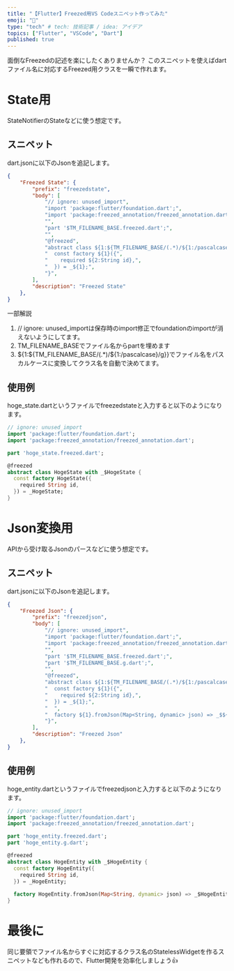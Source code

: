 ```yaml
---
title: "【Flutter】Freezed用VS Codeスニペット作ってみた"
emoji: "🐙"
type: "tech" # tech: 技術記事 / idea: アイデア
topics: ["Flutter", "VSCode", "Dart"]
published: true
---
```

面倒なFreezedの記述を楽にしたくありませんか？
このスニペットを使えばdartファイル名に対応するFreezed用クラスを一瞬で作れます。
# State用
StateNotifierのStateなどに使う想定です。
## スニペット
dart.jsonに以下のJsonを追記します。
```json:dart.json
{
    "Freezed State": {
        "prefix": "freezedstate",
        "body": [
            "// ignore: unused_import",
            "import 'package:flutter/foundation.dart';",
            "import 'package:freezed_annotation/freezed_annotation.dart';",
            "",
            "part '$TM_FILENAME_BASE.freezed.dart';",
            "",
            "@freezed",
            "abstract class ${1:${TM_FILENAME_BASE/(.*)/${1:/pascalcase}/g}} with _$${1} {",
            "  const factory ${1}({",
            "    required ${2:String id},",
            "  }) = _${1};",
            "}",
        ],
        "description": "Freezed State"
    },
}
```

一部解説
1. // ignore: unused_importは保存時のimport修正でfoundationのimportが消えないようにしてます。
2. TM_FILENAME_BASEでファイル名からpartを埋めます
3. ${1:${TM_FILENAME_BASE/(.*)/${1:/pascalcase}/g}}でファイル名をパスカルケースに変換してクラス名を自動で決めてます。

## 使用例
hoge_state.dartというファイルでfreezedstateと入力すると以下のようになります。
```dart:hoge_state.dart
// ignore: unused_import
import 'package:flutter/foundation.dart';
import 'package:freezed_annotation/freezed_annotation.dart';

part 'hoge_state.freezed.dart';

@freezed
abstract class HogeState with _$HogeState {
  const factory HogeState({
    required String id,
  }) = _HogeState;
}
```
# Json変換用
APIから受け取るJsonのパースなどに使う想定です。
## スニペット
dart.jsonに以下のJsonを追記します。
```json:dart.json
{
    "Freezed Json": {
        "prefix": "freezedjson",
        "body": [
            "// ignore: unused_import",
            "import 'package:flutter/foundation.dart';",
            "import 'package:freezed_annotation/freezed_annotation.dart';",
            "",
            "part '$TM_FILENAME_BASE.freezed.dart';",
            "part '$TM_FILENAME_BASE.g.dart';",
            "",
            "@freezed",
            "abstract class ${1:${TM_FILENAME_BASE/(.*)/${1:/pascalcase}/g}} with _$${1} {",
            "  const factory ${1}({",
            "    required ${2:String id},",
            "  }) = _${1};",
            "  ",
            "  factory ${1}.fromJson(Map<String, dynamic> json) => _$${1}FromJson(json);",
            "}",
        ],
        "description": "Freezed Json"
    },
}
```
## 使用例
hoge_entity.dartというファイルでfreezedjsonと入力すると以下のようになります。
```dart:hoge_entity.dart
// ignore: unused_import
import 'package:flutter/foundation.dart';
import 'package:freezed_annotation/freezed_annotation.dart';

part 'hoge_entity.freezed.dart';
part 'hoge_entity.g.dart';

@freezed
abstract class HogeEntity with _$HogeEntity {
  const factory HogeEntity({
    required String id,
  }) = _HogeEntity;
  
  factory HogeEntity.fromJson(Map<String, dynamic> json) => _$HogeEntityFromJson(json);
}
```

# 最後に
同じ要領でファイル名からすぐに対応するクラス名のStatelessWidgetを作るスニペットなども作れるので、Flutter開発を効率化しましょう👍
